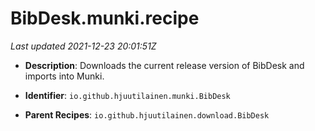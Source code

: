 # BibDesk.munki.recipe

_Last updated 2021-12-23 20:01:51Z_

- **Description**: Downloads the current release version of BibDesk and imports into Munki.

- **Identifier**: `io.github.hjuutilainen.munki.BibDesk`

- **Parent Recipes**: `io.github.hjuutilainen.download.BibDesk`
